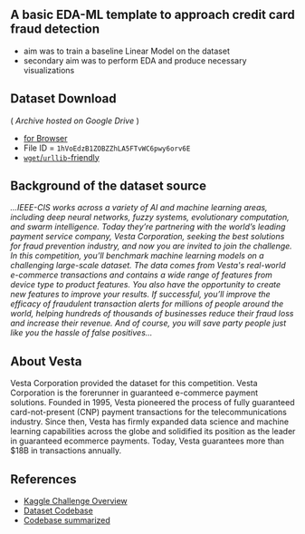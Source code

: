 ## A basic EDA-ML template to approach credit card fraud detection

- aim was to train a baseline Linear Model on the dataset
- secondary aim was to perform EDA and produce necessary visualizations

## Dataset Download

( _Archive hosted on Google Drive_ )

- [for Browser](https://drive.google.com/open?id=1hVoEdzB1ZOBZZhLA5FTvWC6pwy6orv6E)
- File ID = `1hVoEdzB1ZOBZZhLA5FTvWC6pwy6orv6E`
- [`wget`/`urllib`-friendly](https://drive.google.com/uc?export=download&id=1hVoEdzB1ZOBZZhLA5FTvWC6pwy6orv6E)


## Background of the dataset source

_...IEEE-CIS works across a variety of AI and machine learning areas, including deep neural networks, fuzzy systems, evolutionary computation, and swarm intelligence. Today they’re partnering with the world’s leading payment service company, Vesta Corporation, seeking the best solutions for fraud prevention industry, and now you are invited to join the challenge.
In this competition, you’ll benchmark machine learning models on a challenging large-scale dataset. The data comes from Vesta's real-world e-commerce transactions and contains a wide range of features from device type to product features. You also have the opportunity to create new features to improve your results.
If successful, you’ll improve the efficacy of fraudulent transaction alerts for millions of people around the world, helping hundreds of thousands of businesses reduce their fraud loss and increase their revenue. And of course, you will save party people just like you the hassle of false positives..._

## About Vesta

Vesta Corporation provided the dataset for this competition. Vesta Corporation is the forerunner in guaranteed e-commerce payment solutions. Founded in 1995, Vesta pioneered the process of fully guaranteed card-not-present (CNP) payment transactions for the telecommunications industry. Since then, Vesta has firmly expanded data science and machine learning capabilities across the globe and solidified its position as the leader in guaranteed ecommerce payments. Today, Vesta guarantees more than $18B in transactions annually.

## References

- [Kaggle Challenge Overview](https://www.kaggle.com/c/ieee-fraud-detection/overview)
- [Dataset Codebase](https://www.kaggle.com/c/ieee-fraud-detection/discussion/101203)
- [Codebase summarized](https://github.com/Dexter1618/MMWML/blob/master/Week03/Codebase.md)